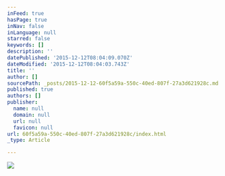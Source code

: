 ```yaml
---
inFeed: true
hasPage: true
inNav: false
inLanguage: null
starred: false
keywords: []
description: ''
datePublished: '2015-12-12T08:04:09.070Z'
dateModified: '2015-12-12T08:04:03.743Z'
title: ''
author: []
sourcePath: _posts/2015-12-12-60f5a59a-550c-40ed-807f-27a3d621928c.md
published: true
authors: []
publisher:
  name: null
  domain: null
  url: null
  favicon: null
url: 60f5a59a-550c-40ed-807f-27a3d621928c/index.html
_type: Article

---
```

![](https://the-grid-user-content.s3-us-west-2.amazonaws.com/5e6fc03b-5ec9-45e1-a40e-31524383dde6.jpg)